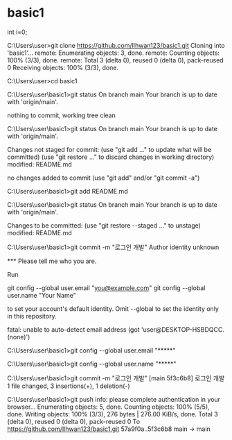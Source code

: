 # basic1

int i=0;

C:\Users\user>git clone https://github.com/Ilhwan123/basic1.git
Cloning into 'basic1'...
remote: Enumerating objects: 3, done.
remote: Counting objects: 100% (3/3), done.
remote: Total 3 (delta 0), reused 0 (delta 0), pack-reused 0
Receiving objects: 100% (3/3), done.

C:\Users\user>cd basic1

C:\Users\user\basic1>git status
On branch main
Your branch is up to date with 'origin/main'.

nothing to commit, working tree clean

C:\Users\user\basic1>git status
On branch main
Your branch is up to date with 'origin/main'.

Changes not staged for commit:
  (use "git add <file>..." to update what will be committed)
  (use "git restore <file>..." to discard changes in working directory)
        modified:   README.md

no changes added to commit (use "git add" and/or "git commit -a")

C:\Users\user\basic1>git add README.md

C:\Users\user\basic1>git status
On branch main
Your branch is up to date with 'origin/main'.

Changes to be committed:
  (use "git restore --staged <file>..." to unstage)
        modified:   README.md


C:\Users\user\basic1>git commit -m "로그인 개발"
Author identity unknown

*** Please tell me who you are.

Run

  git config --global user.email "you@example.com"
  git config --global user.name "Your Name"

to set your account's default identity.
Omit --global to set the identity only in this repository.

fatal: unable to auto-detect email address (got 'user@DESKTOP-HSBDQCC.(none)')

C:\Users\user\basic1>git config --global user.email "*****"

C:\Users\user\basic1>git config --global user.name "*****"

C:\Users\user\basic1>git commit -m "로그인 개발"
[main 5f3c6b8] 로그인 개발
 1 file changed, 3 insertions(+), 1 deletion(-)

C:\Users\user\basic1>git push
info: please complete authentication in your browser...
Enumerating objects: 5, done.
Counting objects: 100% (5/5), done.
Writing objects: 100% (3/3), 276 bytes | 276.00 KiB/s, done.
Total 3 (delta 0), reused 0 (delta 0), pack-reused 0
To https://github.com/Ilhwan123/basic1.git
   57a9f0a..5f3c6b8  main -> main
